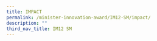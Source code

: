 ```yaml
---
title: IMPACT​
permalink: /minister-innovation-award/IM12-SM/impact/
description: ""
third_nav_title: IM12 SM
---
```

